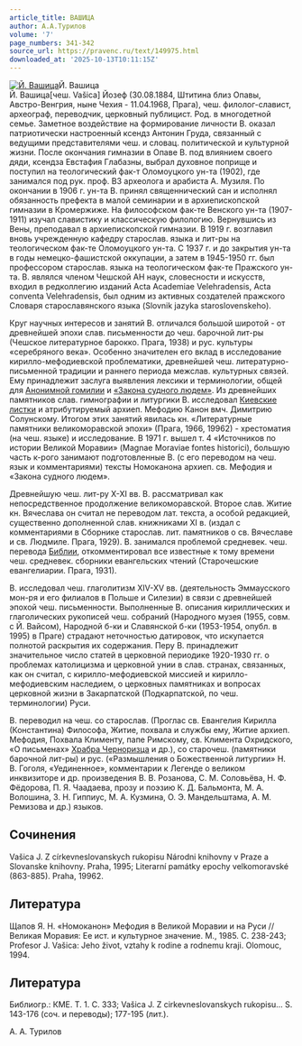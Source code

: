 ```yaml
---
article_title: ВАШИЦА
author: А.А.Турилов
volume: '7'
page_numbers: 341-342
source_url: https://pravenc.ru/text/149975.html
downloaded_at: '2025-10-13T10:11:15Z'
---
```


[![Й. Вашица](https://pravenc.ru/data/216/458/1234/1i200.jpg "Кликните для увеличения картинки")](https://pravenc.ru/data/216/458/1234/1i400.jpg)Й. Вашица  
Й. Вашица[чеш. Vašica] Йозеф (30.08.1884, Штитина близ Опавы, Австро-Венгрия, ныне Чехия - 11.04.1968, Прага), чеш. филолог-славист, археограф, переводчик, церковный публицист. Род. в многодетной семье. Заметное воздействие на формирование личности В. оказал патриотически настроенный ксендз Антонин Груда, связанный с ведущими представителями чеш. и словац. политической и культурной жизни. После окончания гимназии в Опаве В. под влиянием своего дяди, ксендза Евстафия Глабазны, выбрал духовное поприще и поступил на теологический фак-т Оломоуцкого ун-та (1902), где занимался под рук. проф. ВЗ археолога и арабиста А. Музиля. По окончании в 1906 г. ун-та В. принял священнический сан и исполнял обязанность префекта в малой семинарии и в архиепископской гимназии в Кромержиже. На философском фак-те Венского ун-та (1907-1911) изучал славистику и классическую филологию. Вернувшись из Вены, преподавал в архиепископской гимназии. В 1919 г. возглавил вновь учрежденную кафедру старослав. языка и лит-ры на теологическом фак-те Оломоуцкого ун-та. С 1937 г. и до закрытия ун-та в годы немецко-фашистской оккупации, а затем в 1945-1950 гг. был профессором старослав. языка на теологическом фак-те Пражского ун-та. В. являлся членом Чешской АН наук, словесности и искусств, входил в редколлегию изданий Acta Academiae Velehradensis, Acta conventa Velehradensis, был одним из активных создателей пражского Словаря старославянского языка (Slovnik jazyka staroslovenskeho).

Круг научных интересов и занятий В. отличался большой широтой - от древнейшей эпохи слав. письменности до чеш. барочной лит-ры (Чешское литературное барокко. Прага, 1938) и рус. культуры «серебряного века». Особенно значителен его вклад в исследование кирилло-мефодиевской проблематики, древнейшей чеш. литературно-письменной традиции и раннего периода межслав. культурных связей. Ему принадлежит заслуга выявления лексики и терминологии, общей для [Анонимной гомилии](<https://pravenc.ru/text/Анонимной гомилии.html>) и [«Закона судного людем»](<https://pravenc.ru/text/ ЗАКОН СУДНЫЙ ЛЮДЕМ .html>). Из древнейших памятников слав. гимнографии и литургики В. исследовал [Киевские листки](<https://pravenc.ru/text/Киевские листки.html>) и атрибутируемый архиеп. Мефодию Канон вмч. Димитрию Солунскому. Итогом этих занятий явилась кн. «Литературные памятники великоморавской эпохи» (Прага, 1966, 19962) - хрестоматия (на чеш. языке) и исследование. В 1971 г. вышел т. 4 «Источников по истории Великой Моравии» (Magnaе Moraviaе fontes historici), большую часть к-рого занимают подготовленные В. (с его переводом на чеш. язык и комментариями) тексты Номоканона архиеп. св. Мефодия и «Закона судного людем».

Древнейшую чеш. лит-ру X-XI вв. В. рассматривал как непосредственное продолжение великоморавской. Второе слав. Житие кн. Вячеслава он считал не переводом лат. текста, а особой редакцией, существенно дополненной слав. книжниками XI в. (издал с комментариями в Сборнике старослав. лит. памятников о св. Вячеславе и св. Людмиле. Прага, 1929). В. занимался проблемой средневек. чеш. перевода [Библии](https://pravenc.ru/text/Библии.html), откомментировал все известные к тому времени чеш. средневек. сборники евангельских чтений (Старочешские евангелиарии. Прага, 1931).

В. исследовал чеш. глаголитизм XIV-XV вв. (деятельность Эммаусского мон-ря и его филиалов в Польше и Силезии) в связи с древнейшей эпохой чеш. письменности. Выполненные В. описания кириллических и глаголических рукописей чеш. собраний (Народного музея (1955, совм. с Й. Вайсом), Народной б-ки и Славянской б-ки (1953-1954, опубл. в 1995) в Праге) страдают неточностью датировок, что искупается полнотой раскрытия их содержания. Перу В. принадлежит значительное число статей в церковной периодике 1920-1930 гг. о проблемах католицизма и церковной унии в слав. странах, связанных, как он считал, с кирилло-мефодиевской миссией и кирилло-мефодиевским наследием, о церковных памятниках и вопросах церковной жизни в Закарпатской (Подкарпатской, по чеш. терминологии) Руси.

В. переводил на чеш. со старослав. (Проглас св. Евангелия Кирилла (Константина) Философа, Житие, похвала и службы ему, Житие архиеп. Мефодия, Похвала Клименту, папе Римскому, св. Климента Охридского, «О письменах» [Храбра Черноризца](<https://pravenc.ru/text/Храбра Черноризца.html>) и др.), со старочеш. (памятники барочной лит-ры) и рус. («Размышления о Божественной литургии» Н. В. Гоголя, «Уединенное», комментарии к Легенде о великом инквизиторе и др. произведения В. В. Розанова, С. М. Соловьëва, Н. Ф. Фëдорова, П. Я. Чаадаева, прозу и поэзию К. Д. Бальмонта, М. А. Волошина, З. Н. Гиппиус, М. А. Кузмина, О. Э. Мандельштама, А. М. Ремизова и др.) языков.

## Сочинения

Vašica J. Z církevneslovanskych rukopisu Národni knihovny v Praze a Slovanske knihovny. Praha, 1995; Literarní památky epochy velkomoravské (863-885). Praha, 19962.

## Литература

Щапов Я. Н. «Номоканон» Мефодия в Великой Моравии и на Руси // Великая Моравия: Ее ист. и культурное значение. М., 1985. С. 238-243; Profesor J. Vašica: Jeho život, vztahy k rodine a rodnemu kraji. Olomouc, 1994.

## Литература

Библиогр.: КМЕ. Т. 1. С. 333; Vašica J. Z cirkevneslovanskych rukopisu... S. 143-176 (соч. и переводы); 177-195 (лит.).

А.   А.   Турилов
